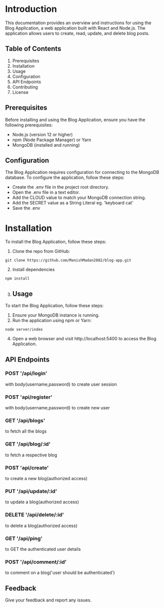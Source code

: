 # Introduction
This documentation provides an overview and instructions for using the Blog Application, a web application built with React and Node.js. The application allows users to create, read, update, and delete blog posts.

## Table of Contents
1. Prerequisites
2. Installation
3. Usage
4. Configuration
5. API Endpoints
6. Contributing
7. License
## Prerequisites
Before installing and using the Blog Application, ensure you have the following prerequisites:

* Node.js (version 12 or higher)
* npm (Node Package Manager) or Yarn
* MongoDB (installed and running)

## Configuration
The Blog Application requires configuration for connecting to the MongoDB database. To configure the application, follow these steps:
* Create the .env file in the project root directory.
* Open the .env file in a text editor.
* Add the CLOUD value to match your MongoDB connection string.
* Add the SECRET value as a String Literal eg. 'keyboard cat'
* Save the .env 

# Installation
To install the Blog Application, follow these steps:
1. Clone the repo from GitHub:
 ```
 git clone https://github.com/ManishMadan2882/blog-app.git
 ```
2. Install dependencies
 ```
 npm install
 ```
3. ## Usage
To start the Blog Application, follow these steps:
1. Ensure your MongoDB instance is running.
2. Run the application using npm or Yarn:
```
node server/index
```
4. Open a web browser and visit http://localhost:5400 to access the Blog Application.

## API Endpoints

### POST '/api/login'
with body{username,password} to create user session
### POST 'api/register'
with body{username,password} to create new user
### GET '/api/blogs'
to fetch all the blogs 
### GET '/api/blog/:id'
to fetch a respective blog
### POST 'api/create'
to create a new blog(authorized access)
### PUT '/api/update/:id'
to update a blog(authorized access)
### DELETE '/api/delete/:id'
to delete a blog(authorized access)
### GET '/api/ping'
to GET the authenticated user details
### POST '/api/comment/:id'
to comment on a blog('user should be authenticated')

## Feedback
Give your feedback and report any issues.
